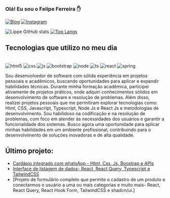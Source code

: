 ### Olá! Eu sou o Felipe Ferreira ✋

[![Blog](https://img.shields.io/website-up-down-blue-redred/http/monip.org.svg?label=linkedin.com&style=for-the-badge&url=https://linkedin.com/in/felipe-paz-lippe/website-up-down-green)](https://linkedin.com/in/felipe-paz-lippe/)
[![Instagram](https://img.shields.io/badge/Instagram-E4405F?style=for-the-badge&logo=instagram&logoColor=white
)](https://www.instagram.com/eulippe_pazz/)

![Lippe GitHub stats](https://github-readme-stats.vercel.app/api?username=Lippepaz&show_icons=true&theme=tokyonight)
[![Top Langs](https://github-readme-stats.vercel.app/api/top-langs/?username=Lippepaz&layout=donut)](https://github.com/Lippepaz/github-readme-stats)

## Tecnologias que utilizo no meu dia
<div style="display: inline-block"><br>
<img align="center" alt="html5" src="https://img.shields.io/badge/HTML5-E34F26?style=for-the-badge&logo=html5&logoColor=white">
<img align="center" alt="css" src="https://img.shields.io/badge/CSS3-1572B6?style=for-the-badge&logo=css3&logoColor=white">
<img align="center" alt="js" src="https://img.shields.io/badge/JavaScript-323330?style=for-the-badge&logo=javascript&logoColor=F7DF1E">
<img align="center" alt="bootstrap" src="https://img.shields.io/badge/Bootstrap-563D7C?style=for-the-badge&logo=bootstrap&logoColor=white">

<img align="center" alt="node" src="https://img.shields.io/badge/Node.js-43853D?style=for-the-badge&logo=node.js&logoColor=white">
<img align="center" alt="ts" src="https://img.shields.io/badge/TypeScript-007ACC?style=for-the-badge&logo=typescript&logoColor=white">
<img align="center" alt="react" src="https://img.shields.io/badge/React-20232A?style=for-the-badge&logo=react&logoColor=61DAFB">
<img align="center" alt="spring" src="https://img.shields.io/badge/Spring-6DB33F?style=for-the-badge&logo=spring&logoColor=white">
</div><br>

Sou desenvolvedor de software com sólida experiência em projetos pessoais e acadêmicos, buscando oportunidades para aplicar e expandir habilidades técnicas. Durante minha formação acadêmica, participei ativamente de projetos práticos, onde adquiri conhecimentos sólidos em desenvolvimento de software e resolução de problemas. Além disso, realizei projetos pessoais que me permitiram explorar tecnologias como: Html, CSS, Javascript, Typescript, Node Js e React Js e metodologias de desenvolvimento. Sou habilidoso na codificação e na resolução de 
problemas, com foco em atender às necessidades dos usuários e garantir a funcionalidade dos sistemas. Busco agora uma oportunidade para aplicar minhas habilidades em um ambiente profissional, contribuindo para o desenvolvimento de soluções inovadoras e de alta qualidade.

## Último projeto:
- [Cardápio integrado com whatsApp - Html, Css, Js, Boostrap e APIs](https://cardapioonlinelippepazz.000webhostapp.com/#)<br/>
- [Interface de listagem de dados-  React, React Query, Typescript e TailwindCSS](https://www.linkedin.com/feed/update/urn:li:activity:7167021360605609985/) <br/>
- [Projeto de formulário completo que permite o cadastro de um produto e conectarmos o usuário a uma ou mais categorias e muito mais- React, React Query, React Hook Form, TailwindCSS e shadcn/ui.]
